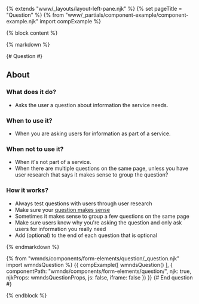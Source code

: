 {% extends "www/_layouts/layout-left-pane.njk" %}
{% set pageTitle = "Question" %}
{% from "www/_partials/component-example/component-example.njk" import compExample %}

{% block content %}

{% markdown %}

{# Question #}

## About

### What does it do?

- Asks the user a question about information the service needs.

### When to use it?

- When you are asking users for information as part of a service.

### When not to use it?

- When it's not part of a service.
- When there are multiple questions on the same page, unless you have user research that says it makes sense to group the question?

### How it works?

- Always test questions with users through user research
- Make sure your <a href="https://www.gov.uk/service-manual/design/designing-good-questions">question makes sense</a>
- Sometimes it makes sense to group a few questions on the same page
- Make sure users know why you're asking the question and only ask users for information you really need
- Add (optional) to the end of each question that is optional

{% endmarkdown %}

{% from "wmnds/components/form-elements/question/_question.njk" import wmndsQuestion %}
{{
  compExample([
    wmndsQuestion()
  ],
  {
    componentPath: "wmnds/components/form-elements/question/",
    njk: true,
    njkProps: wmndsQuestionProps,
    js: false,
    iframe: false
  })
}}
{# End question #}

{% endblock %}
